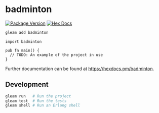 # badminton

[![Package Version](https://img.shields.io/hexpm/v/badminton)](https://hex.pm/packages/badminton)
[![Hex Docs](https://img.shields.io/badge/hex-docs-ffaff3)](https://hexdocs.pm/badminton/)

```sh
gleam add badminton
```
```gleam
import badminton

pub fn main() {
  // TODO: An example of the project in use
}
```

Further documentation can be found at <https://hexdocs.pm/badminton>.

## Development

```sh
gleam run   # Run the project
gleam test  # Run the tests
gleam shell # Run an Erlang shell
```
